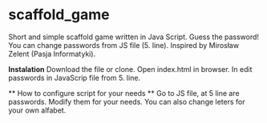 # scaffold_game
Short and simple scaffold game written in Java Script. Guess the password! You can change passwords from JS file (5. line). Inspired by Mirosław Zelent (Pasja Informatyki). 

**Instalation**
Download the file or clone. Open index.html in browser. In edit passwords in JavaScrip file from 5. line.

** How to configure script for your needs **
Go to JS file, at 5 line are passwords. Modify them for your needs. You can also change leters for your own alfabet.

